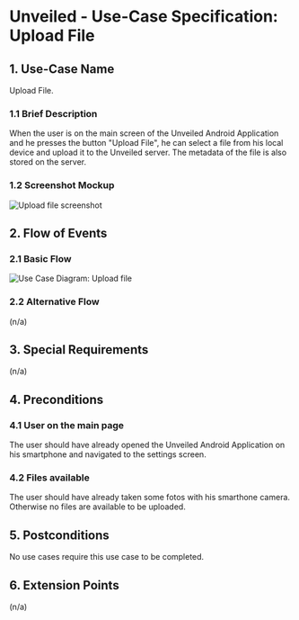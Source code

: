 # Unveiled - Use-Case Specification: Upload File

## 1. Use-Case Name
Upload File.

### 1.1 Brief Description
When the user is on the main screen of the Unveiled Android Application and he presses the button "Upload File", he can select a file from his local device and upload it to the Unveiled server. The metadata of the file is also stored on the server.

### 1.2 Screenshot Mockup
![][screenshot]

## 2. Flow of Events

### 2.1 Basic Flow
![][basic flow]

### 2.2 Alternative Flow
(n/a)

## 3. Special Requirements
(n/a)

## 4. Preconditions

### 4.1 User on the main page
The user should have already opened the Unveiled Android Application on his smartphone and navigated to the settings screen.

### 4.2 Files available
The user should have already taken some fotos with his smarthone camera. Otherwise no files are available to be uploaded.


## 5. Postconditions
No use cases require this use case to be completed.

## 6. Extension Points
(n/a)

<!-- Link definitions: -->
[basic flow]: https://raw.githubusercontent.com/SAS-Systems/Unveiled-Documentation/master/Bilder/UC_Diagrams/UC_Diagram_Upload_file.png "Use Case Diagram: Upload file"
[screenshot]: https://raw.githubusercontent.com/SAS-Systems/Unveiled-Documentation/master/Bilder/Mockup_AndroidApp/Upload%20File.PNG "Upload file screenshot"
